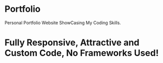# Portfolio
Personal Portfolio Website ShowCasing My Coding Skills.
# Fully Responsive, Attractive and Custom Code, No Frameworks Used!
